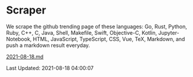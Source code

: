 # Scraper

We scrape the github trending page of these languages: Go, Rust, Python, Ruby, C++, C, Java, Shell, Makefile, Swift, Objective-C, Kotlin, Jupyter-Notebook, HTML, JavaScript, TypeScript, CSS, Vue, TeX, Markdown, and push a markdown result everyday.

[2021-08-18.md](https://github.com/yangwenmai/github-trending-backup/blob/master/2021-08-18.md)

Last Updated: 2021-08-18 04:00:07